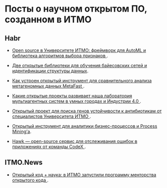 # Посты о научном открытом ПО, созданном в ИТМО

## Habr

- [Open source в Университете ИТМО: фреймворк для AutoML и библиотека алгоритмов выбора признаков
](https://habr.com/ru/company/spbifmo/blog/566466/).
  
- [Две открытые библиотеки для обучения байесовских сетей и идентификации структуры данных](https://habr.com/ru/company/spbifmo/blog/566842/).

- [Как устроен открытый инструмент для сравнительного анализа метагеномных данных MetaFast
](https://habr.com/ru/company/spbifmo/blog/568338/).
  
- [Какие открытые проекты развивает наша лаборатория мультиагентных систем в умных городах и Индустрии 4.0
](https://habr.com/ru/company/spbifmo/blog/572186/).

- [Открытый проект для поиска генов устойчивости к антибиотикам от специалистов Университета ИТМО
](https://habr.com/ru/company/spbifmo/blog/578794/).
  
- [Открытый инструмент для аналитики бизнес-процессов и Process Mining’а](https://habr.com/ru/company/spbifmo/blog/577470/).

- [Hawk — оpen-source сервис для отслеживания ошибок в приложениях от команды CodeX
](https://habr.com/ru/company/spbifmo/blog/657983/).

## ITMO.News

- [Открытый код + наука: в ИТМО запустили программу менторства открытого кода
](https://news.itmo.ru/ru/science/it/news/12972/).